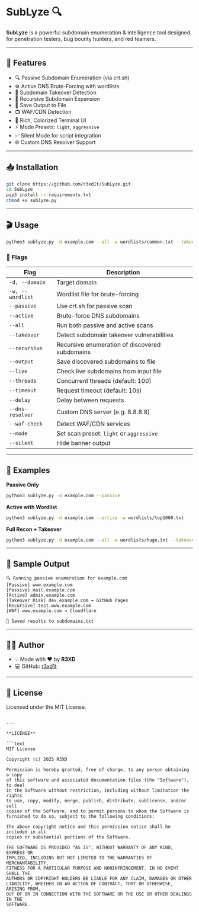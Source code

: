 # SubLyze 🔍

**SubLyze** is a powerful subdomain enumeration & intelligence tool designed for penetration testers, bug bounty hunters, and red teamers.

---

## 🚀 Features

- 🔍 Passive Subdomain Enumeration (via crt.sh)
- ⚙️ Active DNS Brute-Forcing with wordlists
- 🧪 Subdomain Takeover Detection
- 🔀 Recursive Subdomain Expansion
- 📆 Save Output to File
- 📺 WAF/CDN Detection
- 🎈 Rich, Colorized Terminal UI
- ⚡ Mode Presets: `light`, `aggressive`
- ✅ Silent Mode for script integration
- 🌐 Custom DNS Resolver Support

---

## 📥 Installation

```bash
git clone https://github.com/r3xd1t/SubLyze.git
cd SubLyze
pip3 install -r requirements.txt
chmod +x sublyze.py
````

---

## 🎬 Usage

```bash
python3 sublyze.py -d example.com --all -w wordlists/common.txt --takeover
```

### 🔹 Flags

| Flag             | Description                                    |
| ---------------- | ---------------------------------------------- |
| `-d, --domain`   | Target domain                                  |
| `-w, --wordlist` | Wordlist file for brute-forcing                |
| `--passive`      | Use crt.sh for passive scan                    |
| `--active`       | Brute-force DNS subdomains                     |
| `--all`          | Run both passive and active scans              |
| `--takeover`     | Detect subdomain takeover vulnerabilities      |
| `--recursive`    | Recursive enumeration of discovered subdomains |
| `--output`       | Save discovered subdomains to file             |
| `--live`         | Check live subdomains from input file          |
| `--threads`      | Concurrent threads (default: 100)              |
| `--timeout`      | Request timeout (default: 10s)                 |
| `--delay`        | Delay between requests                         |
| `--dns-resolver` | Custom DNS server (e.g. 8.8.8.8)               |
| `--waf-check`    | Detect WAF/CDN services                        |
| `--mode`         | Set scan preset: `light` or `aggressive`       |
| `--silent`       | Hide banner output                             |

---

## 🔄 Examples

**Passive Only**

```bash
python3 sublyze.py -d example.com --passive
```

**Active with Wordlist**

```bash
python3 sublyze.py -d example.com --active -w wordlists/top1000.txt
```

**Full Recon + Takeover**

```bash
python3 sublyze.py -d example.com --all -w wordlists/huge.txt --takeover
```

---

## 📄 Sample Output

```text
🔍 Running passive enumeration for example.com
[Passive] www.example.com
[Passive] mail.example.com
[Active] admin.example.com
[Takeover Risk] dev.example.com ➔ GitHub Pages
[Recursive] test.www.example.com
[WAF] www.example.com ➔ Cloudflare

📄 Saved results to subdomains.txt
```

---

## 🧑‍💻 Author

* 💡 Made with ❤️ by **R3XD**
* 💻 GitHub: [r3xd1t](https://github.com/r3xd1t)

---

## 📃 License

Licensed under the MIT License.

````

---

**LICENSE**

```text
MIT License

Copyright (c) 2025 R3XD

Permission is hereby granted, free of charge, to any person obtaining a copy
of this software and associated documentation files (the "Software"), to deal
in the Software without restriction, including without limitation the rights
to use, copy, modify, merge, publish, distribute, sublicense, and/or sell
copies of the Software, and to permit persons to whom the Software is
furnished to do so, subject to the following conditions:

The above copyright notice and this permission notice shall be included in all
copies or substantial portions of the Software.

THE SOFTWARE IS PROVIDED "AS IS", WITHOUT WARRANTY OF ANY KIND, EXPRESS OR
IMPLIED, INCLUDING BUT NOT LIMITED TO THE WARRANTIES OF MERCHANTABILITY,
FITNESS FOR A PARTICULAR PURPOSE AND NONINFRINGEMENT. IN NO EVENT SHALL THE
AUTHORS OR COPYRIGHT HOLDERS BE LIABLE FOR ANY CLAIM, DAMAGES OR OTHER
LIABILITY, WHETHER IN AN ACTION OF CONTRACT, TORT OR OTHERWISE, ARISING FROM,
OUT OF OR IN CONNECTION WITH THE SOFTWARE OR THE USE OR OTHER DEALINGS IN THE
SOFTWARE.
````
